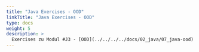 ```yaml
---
title: "Java Exercises - OOD"
linkTitle: "Java Exercises - OOD"
type: docs
weight: 5
description: >
  Exercises zu Modul #J3 - [OOD](../../../../docs/02_java/07_java-ood)
---
```


